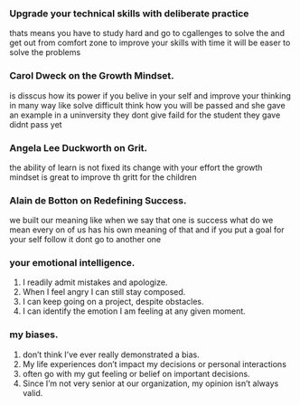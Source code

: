 ### Upgrade your technical skills with deliberate practice
thats means you have to study hard and go to cgallenges to  solve the and get out from comfort zone to improve your skills with time it will be easer to solve the problems

### Carol Dweck on the Growth Mindset. 
is disscus how its power if you belive in your self and improve your thinking in many way like solve  difficult think how you will be passed and she gave an example in a uninversity they dont give  faild for the student they gave didnt pass yet
### Angela Lee Duckworth on Grit.
the ability of learn is not fixed 
its change with your effort 
the growth mindset is great to improve th gritt for the children 
### Alain de Botton on Redefining Success. 
we built our meaning like when we say that one is success what do we mean every on of us has his own meaning of that 
and if you put a goal for your self follow it dont go to another one 

###  your emotional intelligence.
1. I readily admit mistakes and apologize.
2.  When I feel angry I can still stay composed.
3. I can keep going on a project, despite obstacles. 
4. I can identify the emotion I am feeling at any given 
moment.

###  my biases.
 1. don’t think I’ve ever really demonstrated a bias. 
 2. My life experiences don’t impact my decisions or 
personal interactions
3.  often go with my gut feeling or belief on important 
decisions.
4. Since I’m not very senior at our organization, my opinion 
isn’t always valid. 
